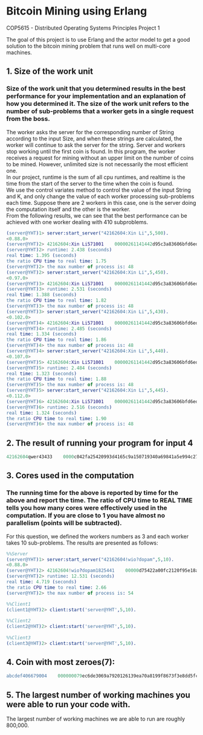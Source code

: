 # Bitcoin Mining using Erlang
COP5615 - Distributed Operating Systems Principles Project 1

The goal of this project is to use Erlang and the actor model to get a good solution to the bitcoin mining problem that runs well on multi-core machines.
## 1. Size of the work unit 
### Size of the work unit that you determined results in the best performance for your implementation and an explanation of how you determined it. The size of the work unit refers to the number of sub-problems that a worker gets in a single request from the boss.
The worker asks the server for the corresponding number of String according to the input Size, and when these strings are calculated, the worker will continue to ask the server for the string. Server and workers stop working until the first coin is found. In this program, the worker receives a request for mining without an upper limit on the number of coins to be mined. However, unlimited size is not necessarily the most efficient one.  
In our project, runtime is the sum of all cpu runtimes, and realtime is the time from the start of the server to the time when the coin is found.  
We use the control variates method to control the value of the input String and K, and only change the value of each worker processing sub-problems each time.
Suppose there are 2 workers in this case, one is the server doing the computation itself and the other is the worker.  
From the following results, we can see that the best performance can be achieved with one worker dealing with 410 subproblems.  
 ```erlang
(server@YHT)1> server:start_server("42162604:Xin Li",5,500).
<0.88.0>
(server@YHT)2> 42162604:Xin Li571001    00000261141442d95c3a83606bfd6edddaf25bc238fd7ca31889b7dd006f6569
(server@YHT)2> runtime: 2.438 (seconds)
real time: 1.395 (seconds)
the ratio CPU time to real time: 1.75 
(server@YHT)2> the max number of process is: 48
(server@YHT)2> server:start_server("42162604:Xin Li",5,450). 
<0.97.0>
(server@YHT)3> 42162604:Xin Li571001    00000261141442d95c3a83606bfd6edddaf25bc238fd7ca31889b7dd006f6569
(server@YHT)3> runtime: 2.531 (seconds)
real time: 1.388 (seconds)
the ratio CPU time to real time: 1.82
(server@YHT)3> the max number of process is: 48
(server@YHT)3> server:start_server("42162604:Xin Li",5,430). 
<0.102.0>
(server@YHT)4> 42162604:Xin Li571001    00000261141442d95c3a83606bfd6edddaf25bc238fd7ca31889b7dd006f6569
(server@YHT)4> runtime: 2.485 (seconds)
real time: 1.334 (seconds)
the ratio CPU time to real time: 1.86
(server@YHT)4> the max number of process is: 48
(server@YHT)4> server:start_server("42162604:Xin Li",5,440). 
<0.107.0>
(server@YHT)5> 42162604:Xin Li571001    00000261141442d95c3a83606bfd6edddaf25bc238fd7ca31889b7dd006f6569
(server@YHT)5> runtime: 2.484 (seconds)
real time: 1.323 (seconds)
the ratio CPU time to real time: 1.88
(server@YHT)5> the max number of process is: 48
(server@YHT)5> server:start_server("42162604:Xin Li",5,445). 
<0.112.0>
(server@YHT)6> 42162604:Xin Li571001    00000261141442d95c3a83606bfd6edddaf25bc238fd7ca31889b7dd006f6569
(server@YHT)6> runtime: 2.516 (seconds)
real time: 1.324 (seconds)
the ratio CPU time to real time: 1.90
(server@YHT)6> the max number of process is: 48
```

## 2. The result of running your program for input 4
 ```erlang
42162604qwer43433    0000c042fa25420993d4165c9a150719340a69841a5e994c27f493a60ea3b592
```
## 3. Cores used in the computation
### The running time for the above is reported by time for the above and report the time.  The ratio of CPU time to REAL TIME tells you how many cores were effectively used in the computation.  If you are close to 1 you have almost no parallelism (points will be subtracted).
For this question, we defined the workers numbers as 3 and each worker takes 10 sub-problems.
The results are presented as follows:   
 ```erlang
%%Server
(server@YHT)1> server:start_server("42162604!wio?dopam",5,10).                         
<0.88.0>
(server@YHT)2> 42162604!wio?dopam1825441    00000d75422a00fc2120f95e18a2f8920e982600caecd46efbed0abfab39b2de
(server@YHT)2> runtime: 12.531 (seconds)
real time: 4.719 (seconds)
the ratio CPU time to real time: 2.66
(server@YHT)2> the max number of process is: 54

%%Client1
(client1@YHT)2> client:start('server@YHT',5,10).  
  
%%Client2
(client2@YHT)2> client:start('server@YHT',5,10).  
  
%%Client3
(client3@YHT)2> client:start('server@YHT',5,10).
```
## 4. Coin with most zeroes(7):
 ```erlang
abcdef406679004    000000079ec6de3069a7920126139ea70a8199f8673f3e8dd5fc4e61894c59ea
```
## 5. The largest number of working machines you were able to run your code with.
The largest number of working machines we are able to run are roughly 800,000.



